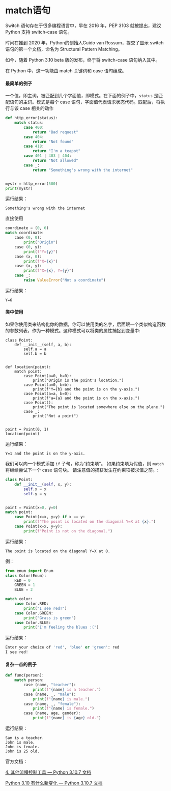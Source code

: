 # match语句

Switch 语句存在于很多编程语言中，早在 2016 年，PEP 3103 就被提出，建议 Python 支持 switch-case 语句。

时间在推到 2020 年，Python的创始人Guido van Rossum，提交了显示 switch 语句的第一个文档，命名为 Structural Pattern Matching。

如今，随着 Python 3.10 beta 版的发布，终于将 switch-case 语句纳入其中。

在 Python 中，这一功能由 match 关键词和 case 语句组成。

#### 最简单的例子

一个值，即主词，被匹配到几个字面值，即模式。在下面的例子中，`status` 是匹配语句的主词。模式是每个 case 语句，字面值代表请求状态代码。匹配后，将执行与该 case 相关的动作

```python
def http_error(status):
    match status:
        case 400:
            return "Bad request"
        case 404:
            return "Not found"
        case 418:
            return "I'm a teapot"
        case 401 | 403 | 404:
            return "Not allowed"
        case _:
            return "Something's wrong with the internet"


mystr = http_error(500)
print(mystr)
```

运行结果：

```
Something's wrong with the internet
```



直接使用

```python
coordinate = (0, 6)
match coordinate:
    case (0, 0):
        print("Origin")
    case (0, y):
        print(f"Y={y}")
    case (x, 0):
        print(f"X={x}")
    case (x, y):
        print(f"X={x}, Y={y}")
    case _:
        raise ValueError("Not a coordinate")
```

运行结果：

```
Y=6
```



#### 类中使用

如果你使用类来结构化你的数据，你可以使用类的名字，后面跟一个类似构造函数的参数列表，作为一种模式。这种模式可以将类的属性捕捉到变量中:

```
class Point:
    def __init__(self, a, b):
        self.a = a
        self.b = b


def location(point):
    match point:
        case Point(a=0, b=0):
            print("Origin is the point's location.")
        case Point(a=0, b=b):
            print(f"Y={b} and the point is on the y-axis.")
        case Point(a=a, b=0):
            print(f"a={a} and the point is on the x-axis.")
        case Point():
            print("The point is located somewhere else on the plane.")
        case _:
            print("Not a point")


point = Point(0, 1)
location(point)
```

运行结果：

```
Y=1 and the point is on the y-axis.
```



我们可以向一个模式添加 `if` 子句，称为“约束项”。 如果约束项为假值，则 `match` 将继续尝试下一个 case 语句块。 请注意值的捕获发生在约束项被求值之前。:

```python
class Point:
    def __init__(self, x, y):
        self.x = x
        self.y = y


point = Point(x=0, y=0)
match point:
    case Point(x=x, y=y) if x == y:
        print(f"The point is located on the diagonal Y=X at {x}.")
    case Point(x=x, y=y):
        print(f"Point is not on the diagonal.")

```

运行结果：

```
The point is located on the diagonal Y=X at 0.
```



例：

```python
from enum import Enum
class Color(Enum):
    RED = 0
    GREEN = 1
    BLUE = 2

match color:
    case Color.RED:
        print("I see red!")
    case Color.GREEN:
        print("Grass is green")
    case Color.BLUE:
        print("I'm feeling the blues :(")
```

运行结果：

```python
Enter your choice of 'red', 'blue' or 'green': red
I see red!
```



#### 复杂一点的例子



```python
def func(person):
    match person:
        case (name, "teacher"):
            print(f"{name} is a teacher.")
        case (name, _, "male"):
            print(f"{name} is male.")
        case (name, _, "female"):
            print(f"{name} is female.")
        case (name, age, gender):
            print(f"{name} is {age} old.")
```

运行结果：

```
Sam is a teacher.
John is male.
John is female.
John is 25 old.
```



官方文档：

[4. 其他流程控制工具 — Python 3.10.7 文档](https://docs.python.org/zh-cn/3.10/tutorial/controlflow.html#match-statements)

[Python 3.10 有什么新变化 — Python 3.10.7 文档](https://docs.python.org/zh-cn/3.10/whatsnew/3.10.html)